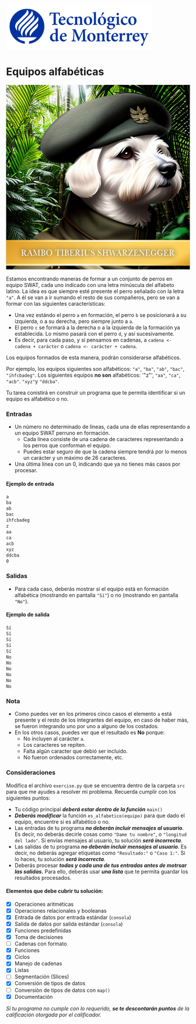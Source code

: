![Tec de Monterrey](../../images/logotecmty.png)
# Equipos alfabéticas

![Rambo Tiberius Shwarzenegger](../../images/RTS_Portrait_Small.png)

Estamos encontrando maneras de formar a un conjunto de perros en equipo SWAT, cada uno indicado con una letra minúscula del alfabeto latino.  La idea es que siempre esté presente el perro señalado con la letra `"a"`.  A él se van a ir sumando el resto de sus compañeros, pero se van a formar con las siguientes características:

- Una vez estándo el perro `a` en formación, el perro `b` se posicionará a su izquierda, o a su derecha, pero siempre junto a `a`.
- El perro `c` se formará a la derecha o a la izquierda de la formación ya establecida.  Lo mismo pasará con el perro `d`, y así sucesivamente.
- Es decir, para cada paso, y si pensamos en cadenas, a `cadena <- cadena + carácter` o `cadena <- carácter + cadena`.

Los equipos formados de esta manera, podrán considerarse alfabéticos.

Por ejemplo, los equipos siguientes son alfabéticos: `"a"`, `"ba"`, `"ab"`, `"bac"`, `"ihfcbadeg"`.  Los siguientes equipos **no son** alfabéticos: '"z"', `"aa"`, `"ca"`, `"acb"`. `"xyz"`y `"ddcba"`.

Tu tarea conistirá en construir un programa que te permita identificar si un equipo es alfabético o no.

### Entradas

- Un número no determinado de líneas, cada una de ellas representando a un equipo SWAT perruno en formación.
  - Cada línea consiste de una cadena de caracteres representando a los perros que conforman el equipo.
  - Puedes estar seguro de que la cadena siempre tendrá por lo menos un carácter y un máximo de 26 caracteres.
- Una última línea con un 0, indicando que ya no tienes más casos por procesar.

#### Ejemplo de entrada

```
a
ba
ab
bac
ihfcbadeg
z
aa
ca
acb
xyz
ddcba
0
```

### Salidas

- Para cada caso, deberás mostrar si el equipo está en formación alfabética (mostrando en pantalla `"Sí"`) o no (mostrando en pantalla `"No"`).

#### Ejemplo de salida

```
Sí
Sí
Sí
Sí
Sí
No
No
No
No
No
No
```

### Nota

- Como puedes ver en los primeros cinco casos el elemento `a` está presente y el resto de los integrantes del equipo, en caso de haber màs, se fueron integrando uno por uno a alguno de los costados.
- En los otros casos, puedes ver que el resultado es **No** porque:
  - No incluyen al carácter `a`.
  - Los caracteres se repiten.
  - Falta algún caracter que debió ser incluido.
  - No fueron ordenados correctamente, etc.

### Consideraciones

Modifica el archivo `exercise.py` que se encuentra dentro de la carpeta `src` para que me ayudes a resolver mi problema.  Recuerda cumplir con los siguientes puntos:

- Tu código principal ***deberá estar dentro de la función*** `main()`
- ***Deberás modificar*** la función `es_alfabetico(equipo)` para que dado el equipo, encuentre si es alfabético o no.
- Las entradas de tu programa ***no deberán incluir mensajes al usuario***.  Es decir, no deberás decirle cosas como `"Dame tu nombre"`, o `"longitud del lado"`.  Si envías mensajes al usuario, tu solución ***será incorrecta***.
- Las salidas de tu programa ***no deberán incluir mensajes al usuario***.  Es decir, no deberás agregar etiquetas como `"Resultado:"` o `"Caso 1:"`.  Si lo haces, tu solución ***será incorrecta***.
- Deberás procesar ***todas y cada una de tus entradas antes de motrsar las salidas.***  Para ello, deberás usar ***una lista*** que te permita guardar los resultados procesados.

#### Elementos que debe cubrir tu solución:

- [x] Operaciones aritméticas
- [x] Operaciones relacionales y booleanas
- [x] Entrada de datos por entrada estándar (`consola`)
- [x] Salida de datos por salida estándar (`consola`)
- [x] Funciones predefinidas
- [x] Toma de decisiones
- [ ] Cadenas con formato
- [x] Funciones
- [x] Ciclos
- [x] Manejo de cadenas
- [x] Listas
- [ ] Segmentación (Slices)
- [x] Conversión de tipos de datos
- [ ] Conversiòn de tipos de datos con `map()`
- [x] Documentación

*Si tu programa no cumple con lo requerido, **se te descontarán puntos** de la calificación otorgada por el calificador.*
